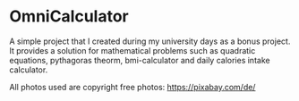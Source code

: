 # OmniCalculator

A simple project that I created during my university days as a bonus project.
It provides a solution for mathematical problems such as quadratic equations, pythagoras theorm, bmi-calculator and daily calories intake calculator.

All photos used are copyright free photos: https://pixabay.com/de/
